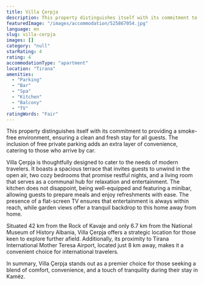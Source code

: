 ```yaml
---
title: Villa Çerpja
description: This property distinguishes itself with its commitment to providing a smoke-free environment, ensuring a clean and fresh stay for all guests. The inclusion of f
featuredImage: "/images/accommodation/525867054.jpg"
language: en
slug: villa-cerpja
images: []
category: "null"
starRating: 4
rating: 4
accommodationType: "apartment"
location: "Tirana"
amenities:
  - "Parking"
  - "Bar"
  - "Spa"
  - "Kitchen"
  - "Balcony"
  - "TV"
ratingWords: "Fair"
---
```


This property distinguishes itself with its commitment to providing a smoke-free environment, ensuring a clean and fresh stay for all guests. The inclusion of free private parking adds an extra layer of convenience, catering to those who arrive by car.

Villa Çerpja is thoughtfully designed to cater to the needs of modern travelers. It boasts a spacious terrace that invites guests to unwind in the open air, two cozy bedrooms that promise restful nights, and a living room that serves as a communal hub for relaxation and entertainment. The kitchen does not disappoint, being well-equipped and featuring a minibar, allowing guests to prepare meals and enjoy refreshments with ease. The presence of a flat-screen TV ensures that entertainment is always within reach, while garden views offer a tranquil backdrop to this home away from home.

Situated 42 km from the Rock of Kavaje and only 6.7 km from the National Museum of History Albania, Villa Çerpja offers a strategic location for those keen to explore further afield. Additionally, its proximity to Tirana International Mother Teresa Airport, located just 8 km away, makes it a convenient choice for international travelers.

In summary, Villa Çerpja stands out as a premier choice for those seeking a blend of comfort, convenience, and a touch of tranquility during their stay in Kamëz.

